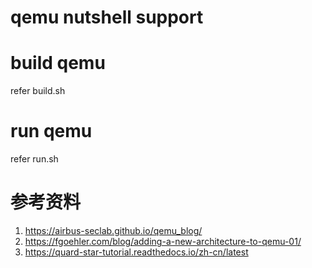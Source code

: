 # qemu nutshell support

# build qemu

refer build.sh

# run qemu 

refer run.sh


# 参考资料
1. https://airbus-seclab.github.io/qemu_blog/
1. https://fgoehler.com/blog/adding-a-new-architecture-to-qemu-01/
2. https://quard-star-tutorial.readthedocs.io/zh-cn/latest